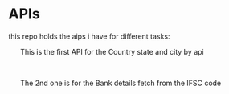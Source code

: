 # APIs
this repo holds the aips i have for different tasks:
<ol type="1">This is the first API for the Country state and city by api</ol><br>
<ol type="1">The 2nd one is for the Bank details fetch from the IFSC code </ol>
